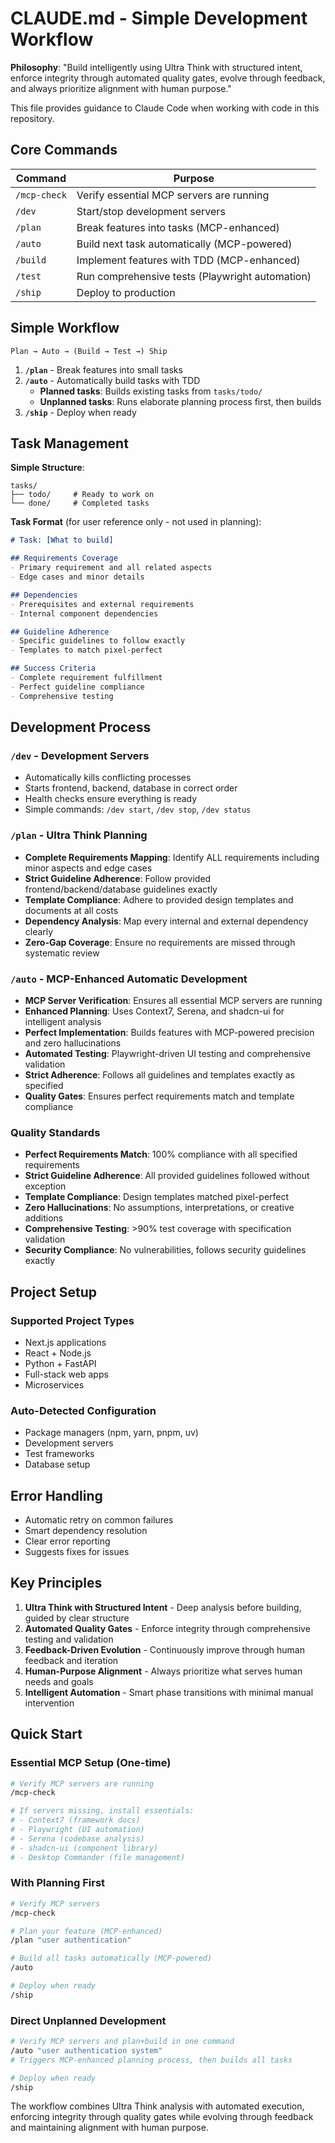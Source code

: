 # CLAUDE.md - Simple Development Workflow

**Philosophy**: "Build intelligently using Ultra Think with structured intent, enforce integrity through automated quality gates, evolve through feedback, and always prioritize alignment with human purpose."

This file provides guidance to Claude Code when working with code in this repository.

## Core Commands

| Command | Purpose |
|---------|---------|
| `/mcp-check` | Verify essential MCP servers are running |
| `/dev` | Start/stop development servers |
| `/plan` | Break features into tasks (MCP-enhanced) |
| `/auto` | Build next task automatically (MCP-powered) |
| `/build` | Implement features with TDD (MCP-enhanced) |
| `/test` | Run comprehensive tests (Playwright automation) |
| `/ship` | Deploy to production |

## Simple Workflow

```
Plan → Auto → (Build → Test →) Ship
```

1. **`/plan`** - Break features into small tasks
2. **`/auto`** - Automatically build tasks with TDD
   - **Planned tasks**: Builds existing tasks from `tasks/todo/`
   - **Unplanned tasks**: Runs elaborate planning process first, then builds
3. **`/ship`** - Deploy when ready

## Task Management

**Simple Structure**:
```
tasks/
├── todo/     # Ready to work on
└── done/     # Completed tasks
```

**Task Format** (for user reference only - not used in planning):
```markdown
# Task: [What to build]

## Requirements Coverage
- Primary requirement and all related aspects
- Edge cases and minor details

## Dependencies  
- Prerequisites and external requirements
- Internal component dependencies

## Guideline Adherence
- Specific guidelines to follow exactly
- Templates to match pixel-perfect

## Success Criteria
- Complete requirement fulfillment
- Perfect guideline compliance
- Comprehensive testing
```

## Development Process

### `/dev` - Development Servers
- Automatically kills conflicting processes
- Starts frontend, backend, database in correct order
- Health checks ensure everything is ready
- Simple commands: `/dev start`, `/dev stop`, `/dev status`

### `/plan` - Ultra Think Planning
- **Complete Requirements Mapping**: Identify ALL requirements including minor aspects and edge cases
- **Strict Guideline Adherence**: Follow provided frontend/backend/database guidelines exactly
- **Template Compliance**: Adhere to provided design templates and documents at all costs
- **Dependency Analysis**: Map every internal and external dependency clearly
- **Zero-Gap Coverage**: Ensure no requirements are missed through systematic review

### `/auto` - MCP-Enhanced Automatic Development
- **MCP Server Verification**: Ensures all essential MCP servers are running
- **Enhanced Planning**: Uses Context7, Serena, and shadcn-ui for intelligent analysis
- **Perfect Implementation**: Builds features with MCP-powered precision and zero hallucinations
- **Automated Testing**: Playwright-driven UI testing and comprehensive validation
- **Strict Adherence**: Follows all guidelines and templates exactly as specified
- **Quality Gates**: Ensures perfect requirements match and template compliance

### Quality Standards
- **Perfect Requirements Match**: 100% compliance with all specified requirements
- **Strict Guideline Adherence**: All provided guidelines followed without exception
- **Template Compliance**: Design templates matched pixel-perfect
- **Zero Hallucinations**: No assumptions, interpretations, or creative additions
- **Comprehensive Testing**: >90% test coverage with specification validation
- **Security Compliance**: No vulnerabilities, follows security guidelines exactly

## Project Setup

### Supported Project Types
- Next.js applications
- React + Node.js
- Python + FastAPI
- Full-stack web apps
- Microservices

### Auto-Detected Configuration
- Package managers (npm, yarn, pnpm, uv)
- Development servers
- Test frameworks
- Database setup

## Error Handling

- Automatic retry on common failures
- Smart dependency resolution
- Clear error reporting
- Suggests fixes for issues

## Key Principles

1. **Ultra Think with Structured Intent** - Deep analysis before building, guided by clear structure
2. **Automated Quality Gates** - Enforce integrity through comprehensive testing and validation
3. **Feedback-Driven Evolution** - Continuously improve through human feedback and iteration
4. **Human-Purpose Alignment** - Always prioritize what serves human needs and goals
5. **Intelligent Automation** - Smart phase transitions with minimal manual intervention

## Quick Start

### Essential MCP Setup (One-time)
```bash
# Verify MCP servers are running
/mcp-check

# If servers missing, install essentials:
# - Context7 (framework docs)
# - Playwright (UI automation) 
# - Serena (codebase analysis)
# - shadcn-ui (component library)
# - Desktop Commander (file management)
```

### With Planning First
```bash
# Verify MCP servers
/mcp-check

# Plan your feature (MCP-enhanced)
/plan "user authentication"

# Build all tasks automatically (MCP-powered)
/auto

# Deploy when ready
/ship
```

### Direct Unplanned Development
```bash
# Verify MCP servers and plan+build in one command
/auto "user authentication system"
# Triggers MCP-enhanced planning process, then builds all tasks

# Deploy when ready
/ship
```

The workflow combines Ultra Think analysis with automated execution, enforcing integrity through quality gates while evolving through feedback and maintaining alignment with human purpose.